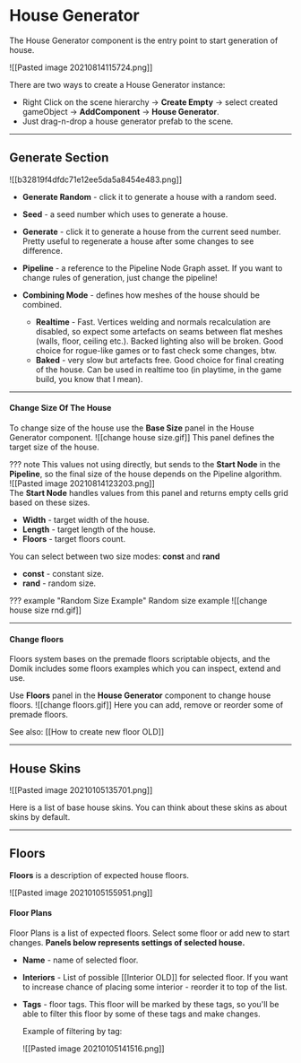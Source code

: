 # **House Generator**


The House Generator component is the entry point to start generation of house.

![[Pasted image 20210814115724.png]]


There are two ways to create a House Generator instance: 
- Right Click on the scene hierarchy -> **Create Empty** -> select created gameObject -> **AddComponent** -> **House Generator**.
- Just drag-n-drop a house generator prefab to the scene.

---

## Generate Section
![[b32819f4dfdc71e12ee5da5a8454e483.png]]

- **Generate Random** - click it to generate a house with a random seed.

- **Seed** - a seed number which uses to generate a house. 

- **Generate** - click it to generate a house from the current seed number. Pretty useful to regenerate a house after some changes to see difference.                    
- **Pipeline** - a reference to the Pipeline Node Graph asset. If you want to change rules of generation, just change the pipeline!
- **Combining Mode** - defines how meshes of the house should be combined.
   - **Realtime**  - Fast. Vertices welding and normals recalculation are disabled, so expect some artefacts on seams between flat meshes (walls, floor, ceiling etc.). Backed lighting also will be broken. Good choice for rogue-like games or to fast check some changes, btw.                                          
   - **Baked** - very slow but artefacts free. Good choice for final creating of the house. Can be used in realtime too (in playtime, in the game build, you know that I mean). 
  
---


#### **Change Size Of The House**
To change size of the house use the **Base Size** panel in the House Generator component.
![[change house size.gif]]
This panel defines the target size of the house. 

??? note
	This values not using directly, but sends to the **Start Node** in the **Pipeline**, so the final size of the house depends on the Pipeline algorithm.  
	![[Pasted image 20210814123203.png]]  
	The **Start Node** handles values from this panel and returns empty cells grid based on these sizes.

- **Width** - target width of the house.
- **Length** - target length of the house.
- **Floors** - target floors count.  

You can select between two size modes: **const** and **rand**

- **const** - constant size.
- **rand** - random size.


??? example "Random Size Example"
	Random size example
	![[change house size rnd.gif]]

---

#### **Change floors**


Floors system bases on the premade floors scriptable objects, and the Domik includes some floors examples which you can inspect, extend and use.

Use **Floors** panel in the **House Generator** component to change house floors.
![[change floors.gif]]
Here you can add, remove or reorder some of premade floors.

See also: [[How to create new floor OLD]]

---

## House Skins

![[Pasted image 20210105135701.png]]

Here is a list of base house skins. 
You can think about these skins as about skins by default.

---

## Floors
**Floors** is a description of expected house floors.

![[Pasted image 20210105155951.png]]


#### Floor Plans
Floor Plans is a list of expected floors.
Select some floor or add new to start changes.
**Panels below represents settings of selected house.**

- **Name** - name of selected floor.
- **Interiors** - List of possible [[Interior OLD]] for selected floor. If you want to increase chance of placing some interior - reorder it to top of the list.
- **Tags** - floor tags. This floor will be marked by these tags, so you'll be able to filter this floor by some of these tags and make changes.
	
	Example of filtering by tag:
	
	![[Pasted image 20210105141516.png]]










